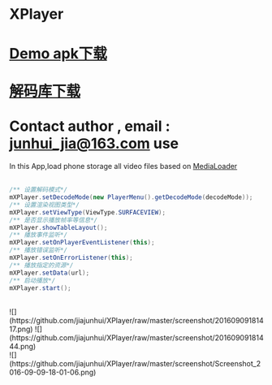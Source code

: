 XPlayer
====
[Demo apk下载](http://fir.im/j2af)
<br><br>
[解码库下载](http://pan.baidu.com/share/link?shareid=799230074&uk=3356128450)
<br><br>
Contact author , email : junhui_jia@163.com
use
====
In this App,load phone storage all video files based on [MediaLoader](https://github.com/jiajunhui/MediaLoader)
<br>
<br>
```java
/** 设置解码模式*/
mXPlayer.setDecodeMode(new PlayerMenu().getDecodeMode(decodeMode));
/** 设置渲染视图类型*/
mXPlayer.setViewType(ViewType.SURFACEVIEW);
/** 是否显示播放帧率等信息*/
mXPlayer.showTableLayout();
/** 播放事件监听*/
mXPlayer.setOnPlayerEventListener(this);
/** 播放错误监听*/
mXPlayer.setOnErrorListener(this);
/** 播放指定的资源*/
mXPlayer.setData(url);
/** 启动播放*/
mXPlayer.start();
```
<br>
![](https://github.com/jiajunhui/XPlayer/raw/master/screenshot/20160909181417.png)  
![](https://github.com/jiajunhui/XPlayer/raw/master/screenshot/20160909181444.png)  
<br>
![](https://github.com/jiajunhui/XPlayer/raw/master/screenshot/Screenshot_2016-09-09-18-01-06.png)  
